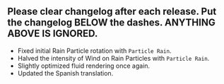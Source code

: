 Please clear changelog after each release.
Put the changelog BELOW the dashes. ANYTHING ABOVE IS IGNORED.
-----------------
- Fixed initial Rain Particle rotation with `Particle Rain`.
- Halved the intensity of Wind on Rain Particles with `Particle Rain`.
- Slightly optimized fluid rendering once again.
- Updated the Spanish translation.

